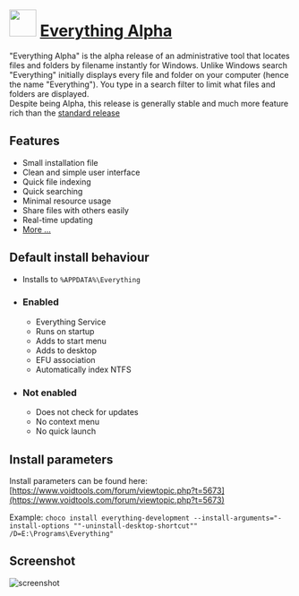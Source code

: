 # <img src="https://cdn.jsdelivr.net/gh/lin-ycv/chocolatey-pkgs@main/manifests/everything-development/img/Everything.png" width="48" height="48"/> [Everything Alpha](https://chocolatey.org/packages/everything-development)

"Everything Alpha" is the alpha release of an administrative tool that locates files and folders by filename instantly for Windows.
Unlike Windows search "Everything" initially displays every file and folder on your computer (hence the name "Everything").
You type in a search filter to limit what files and folders are displayed.  
Despite being Alpha, this release is generally stable and much more feature rich than the [standard release](https://chocolatey.org/packages/everything)

## Features

- Small installation file
- Clean and simple user interface
- Quick file indexing
- Quick searching
- Minimal resource usage
- Share files with others easily
- Real-time updating
- [More ...](https://www.voidtools.com/faq/)

## Default install behaviour

- Installs to `%APPDATA%\Everything`
- ### Enabled
  - Everything Service
  - Runs on startup
  - Adds to start menu
  - Adds to desktop
  - EFU association
  - Automatically index NTFS
- ### Not enabled
  - Does not check for updates
  - No context menu
  - No quick launch

## Install parameters

Install parameters can be found here: [https://www.voidtools.com/forum/viewtopic.php?t=5673](https://www.voidtools.com/forum/viewtopic.php?t=5673)

Example: `choco install everything-development --install-arguments="-install-options ""-uninstall-desktop-shortcut"" /D=E:\Programs\Everything"`

## Screenshot

![screenshot](https://cdn.jsdelivr.net/gh/lin-ycv/chocolatey-pkgs@main/manifests/everything-development/img/Screenshot.png)
